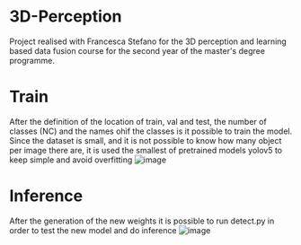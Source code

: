# 3D-Perception
Project realised with Francesca Stefano for the 3D perception and learning based data fusion course for the second year of the master's degree programme.
# Train 
After the definition of the location of train, val and test, the number of classes (NC) and the names ohìf the classes is it possible to train the model.
Since the dataset is small, and it is not possible to know how many object per image there are, it is used the smallest of pretrained models yolov5 to keep simple and avoid overfitting
![image](https://github.com/Infraste03/3D-Perception/assets/84390854/3ca6f4bc-bebf-4d19-b851-85789a60388d)
# Inference
After the generation of the new weights it is possible to run detect.py in order to test the new model and do inference
![image](https://github.com/Infraste03/3D-Perception/assets/84390854/3406ab16-ef97-44fc-b1e6-dc45b9814f3d)
